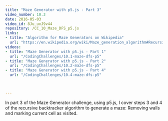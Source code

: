 ```yaml
---
title: "Maze Generator with p5.js - Part 3"
video_number: 10.3
date: 2016-05-03
video_id: 8Ju_uxJ9v44
repository: /CC_10_Maze_DFS_p5.js
links:
- title: "Algorithm for Maze Generators on Wikipedia"  
  url: "https://en.wikipedia.org/wiki/Maze_generation_algorithm#Recursive_backtracker"
videos:
- title: "Maze Generator with p5.js - Part 1" 
  url: "/CodingChallenges/10.1-maze-dfs-p5"
- title: "Maze Generator with p5.js - Part 2" 
  url: "/CodingChallenges/10.2-maze-dfs-p5"  
- title: "Maze Generator with p5.js - Part 4" 
  url: "/CodingChallenges/10.4-maze-dfs-p5"    


  
---
```


In part 3 of the Maze Generator challenge, using p5.js, I cover steps 3 and 4 of the recursive backtracker algorithm to generate a maze: Removing walls and marking current cell as visited.

